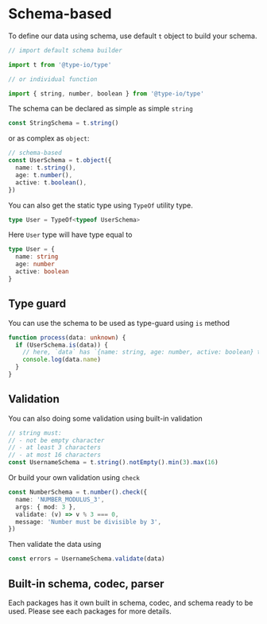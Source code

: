 # Schema-based

To define our data using schema, use default `t` object to build your schema.

```ts
// import default schema builder

import t from '@type-io/type'

// or individual function

import { string, number, boolean } from '@type-io/type'
```

The schema can be declared as simple as simple `string`

```ts
const StringSchema = t.string()
```

or as complex as `object`:

```ts
// schema-based
const UserSchema = t.object({
  name: t.string(),
  age: t.number(),
  active: t.boolean(),
})
```

You can also get the static type using `TypeOf` utility type.

```ts
type User = TypeOf<typeof UserSchema>
```

Here `User` type will have type equal to

```ts
type User = {
  name: string
  age: number
  active: boolean
}
```

## Type guard

You can use the schema to be used as type-guard using `is` method

```ts
function process(data: unknown) {
  if (UserSchema.is(data)) {
    // here, `data` has `{name: string, age: number, active: boolean} type
    console.log(data.name)
  }
}
```

## Validation

You can also doing some validation using built-in validation

```ts
// string must:
// - not be empty character
// - at least 3 characters
// - at most 16 characters
const UsernameSchema = t.string().notEmpty().min(3).max(16)
```

Or build your own validation using `check`

```ts
const NumberSchema = t.number().check({
  name: 'NUMBER_MODULUS_3',
  args: { mod: 3 },
  validate: (v) => v % 3 === 0,
  message: 'Number must be divisible by 3',
})
```

Then validate the data using

```ts
const errors = UsernameSchema.validate(data)
```

## Built-in schema, codec, parser

Each packages has it own built in schema, codec, and schema ready to be used. Please see each packages for more details.
